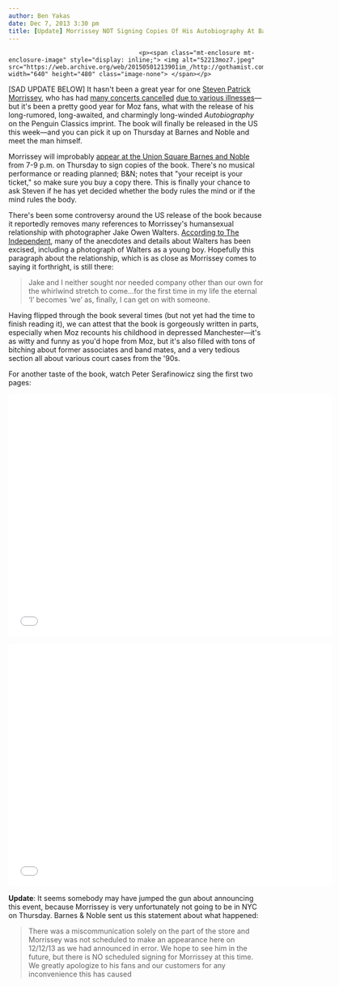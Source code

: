 ```yaml
---
author: Ben Yakas
date: Dec 7, 2013 3:30 pm
title: [Update] Morrissey NOT Signing Copies Of His Autobiography At Barnes And Noble Thursday
---
```


	
										<p><span class="mt-enclosure mt-enclosure-image" style="display: inline;"> <img alt="52213moz7.jpeg" src="https://web.archive.org/web/20150501213901im_/http://gothamist.com/attachments/byakas/52213moz7.jpeg" width="640" height="480" class="image-none"> </span></p>

<p>[SAD UPDATE BELOW] It hasn&apos;t been a great year for one <a href="https://web.archive.org/web/20150501213901/http://gothamist.com/tags/morrissey">Steven Patrick Morrissey</a>, who has had <a href="https://web.archive.org/web/20150501213901/http://www.theguardian.com/world/2013/mar/16/morrissey-cancels-us-tour-ill-health">many concerts cancelled</a> <a href="https://web.archive.org/web/20150501213901/http://www.rollingstone.com/music/news/morrissey-cancels-remaining-south-american-tour-dates-20130721">due to various illnesses</a>&#x2014;but it&apos;s been a pretty good year for Moz fans, what with the release of his long-rumored, long-awaited, and charmingly long-winded <em>Autobiography</em> on the Penguin Classics imprint. The book will finally be released in the US this week&#x2014;and you can pick it up on Thursday at Barnes and Noble and meet the man himself.</p>

<p>Morrissey will improbably <a href="https://web.archive.org/web/20150501213901/http://www.brooklynvegan.com/archives/2013/12/morrissey_relea_1.html">appear at the Union Square Barnes and Noble</a> from 7-9 p.m. on Thursday to sign copies of the book. There&apos;s no musical performance or reading planned; B&amp;N; notes that &quot;your receipt is your ticket,&quot; so make sure you buy a copy there. This is finally your chance to ask Steven if he has yet decided whether the body rules the mind or if the mind rules the body.</p>

<p>There&apos;s been some controversy around the US release of the book because it reportedly removes many references to Morrissey&apos;s humansexual relationship with photographer Jake Owen Walters. <a href="https://web.archive.org/web/20150501213901/http://www.independent.co.uk/arts-entertainment/books/news/morrisseys-gay-relationship-edited-from-us-edition-of-autobiography-8985162.html">According to The Independent</a>, many of the anecdotes and details about Walters has been excised, including a photograph of Walters as a young boy. Hopefully this paragraph about the relationship, which is as close as Morrissey comes to saying it forthright, is still there:</p>

<blockquote>Jake and I neither sought nor needed company other than our own for the whirlwind stretch to come&#x2026;for the first time in my life the eternal &#x2018;I&#x2019; becomes &#x2018;we&#x2019; as, finally, I can get on with someone.</blockquote>

<p>Having flipped through the book several times (but not yet had the time to finish reading it), we can attest that the book is gorgeously written in parts, especially when Moz recounts his childhood in depressed Manchester&#x2014;it&apos;s as witty and funny as you&apos;d hope from Moz, but it&apos;s also filled with tons of bitching about former associates and band mates, and a very tedious section all about various court cases from the &apos;90s.</p>

<p>For another taste of the book, watch Peter Serafinowicz sing the first two pages:</p>

<p><iframe width="640" height="480" src="//web.archive.org/web/20150501213901if_/http://www.youtube.com/embed/49lPGmnYDw4" frameborder="0" allowfullscreen></iframe></p>

<p><iframe width="640" height="480" src="//web.archive.org/web/20150501213901if_/http://www.youtube.com/embed/QXVVy4mWEXw" frameborder="0" allowfullscreen></iframe> </p>

<p><strong>Update</strong>: It seems somebody may have jumped the gun about announcing this event, because Morrissey is very unfortunately not going to be in NYC on Thursday. Barnes &amp; Noble sent us this statement about what happened:</p>

<blockquote>There was a miscommunication solely on the part of the store and Morrissey was not scheduled to make an appearance here on 12/12/13 as we had announced in error. We hope to see him in the future, but there is NO scheduled signing for Morrissey at this time. We greatly apologize to his fans and our customers for any inconvenience this has caused</blockquote>					
										
									
				